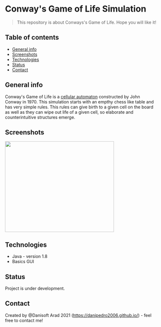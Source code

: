 # Conway's Game of Life Simulation
> This repository is about Conways's Game of Life. Hope you will like it!

## Table of contents
* [General info](#general-info)
* [Screenshots](#screenshots)
* [Technologies](#technologies)
* [Status](#status)
* [Contact](#contact)

## General info
Conway's Game of Life is a [cellular automaton](https://en.wikipedia.org/wiki/Cellular_automaton) constructed by John Conway in 1970. This simulation starts with an empthy chess like table and has very simple rules. This rules can give birth to a given cell on the board as well as they can wipe out life of a given cell, so elaborate and counterintuitive structures emerge.

## Screenshots  
<img src=https://github.com/danipedro2006/Conway-s-Game-of-Life-Simulation/blob/dafault/LifeGameSimulation/2IHwAM48Mm.gif width="360" height="300">  

## Technologies
* Java - version 1.8
* Basics GUI

## Status
Project is under development. 

## Contact
Created by @Danisoft Arad 2021 (https://danipedro2006.github.io/) - feel free to contact me!

